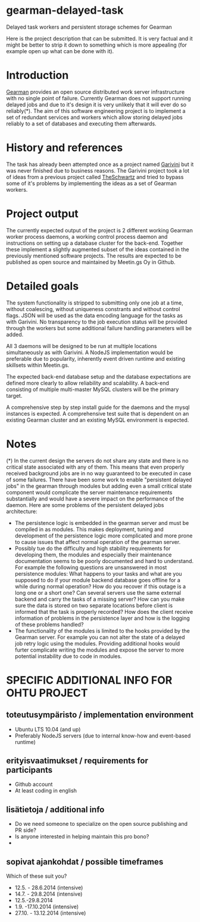 gearman-delayed-task
====================

Delayed task workers and persistent storage schemes for Gearman

Here is the project description that can be submitted. It is very factual and it might be better to strip it down to something which is more appealing (for example open up what can be done with it).

# Introduction
[Gearman](http://gearman.org/) provides an open source distributed work server infrastructure with no single point of failure. Currently Gearman does not support running delayed jobs and due to it's design it is very unlikely that it will ever do so reliably(*). The aim of this software engineering project is to implement a set of redundant services and workers which allow storing delayed jobs reliably to a set of databases and executing them afterwards.

# History and references
The task has already been attempted once as a project named [Garivini](https://github.com/dormando/Garivini) but it was never finished due to business reasons. The Garivini project took a lot of ideas from a previous project called [TheSchwartz](http://search.cpan.org/~bradfitz/TheSchwartz-1.07/) and tried to bypass some of it's problems by implementing the ideas as a set of Gearman workers.

# Project output
The currently expected output of the project is 2 different working Gearman worker process daemons, a working control process daemon and instructions on setting up a database cluster for the back-end. Together these implement a slightly augmented subset of the ideas contained in the previously mentioned software projects. The results are expected to be published as open source and maintained by Meetin.gs Oy in Github.

# Detailed goals
The system functionality is stripped to submitting only one job at a time, without coalescing, without uniqueness constrants and without control flags. JSON will be used as the data encoding language for the tasks as with Garivini. No transparency to the job execution status will be provided through the workers but some additional failure handling parameters will be added.

All 3 daemons will be designed to be run at multiple locations simultaneously as with Garivini. A NodeJS implementation would be preferable due to popularity, inherently event driven runtime and existing skillsets within Meetin.gs.

The expected back-end database setup and the database expectations are defined more clearly to allow reliability and scalability. A back-end consisting of multiple multi-master MySQL clusters will be the primary target.

A comprehensive step by step install guide for the daemons and the mysql instances is expected. A comprehensive test suite that is dependent on an existing Gearman cluster and an existing MySQL environment is expected.

# Notes

(*) In the current design the servers do not share any state and there is no critical state associated with any of them. This means that even properly received background jobs are in no way guaranteed to be executed in case of some failures. There have been some work to enable "persistent delayed jobs" in the gearman through modules but adding even a small critical state component would complicate the server maintenance requirements substantially and would have a severe impact on the performance of the daemon. Here are some problems of the persistent delayed jobs architecture:

* The persistence logic is embedded in the gearman server and must be compiled in as modules. This makes deployment, tuning and development of the persistence logic more complicated and more prone to cause issues that affect normal operation of the gearman server.
* Possibly tue do the difficulty and high stability requirements for developing them, the modules and especially their maintenance documentation seems to be poorly documented and hard to understand. For example the following questions are unsanswered in most persistence modules: What happens to your tasks and what are you supposed to do if your module backend database goes offline for a while during normal operation? How do you recover if this outage is a long one or a short one? Can several servers use the same external backend and carry the tasks of a missing server? How can you make sure the data is stored on two separate locations before client is informed that the task is properly recorded? How does the client receive information of problems in the persistence layer and how is the logging of these problems handled?
* The functionality of the modules is limited to the hooks provided by the Gearman server. For example you can not alter the state of a delayed job retry logic using the modules. Providing additional hooks would furter complicate writing the modules and expose the server to more potential instability due to code in modules.

# SPECIFIC ADDITIONAL INFO FOR OHTU PROJECT

## toteutusympäristo / implementation environment 

* Ubuntu LTS 10.04 (and up)
* Preferably NodeJS servers (due to internal know-how and event-based runtime)

## erityisvaatimukset / requirements for participants

* Github account
* At least coding in english

## lisätietoja / additional info

* Do we need someone to specialize on the open source publishing and PR side?
* Is anyone interested in helping maintain this pro bono?
* 

## sopivat ajankohdat / possible timeframes

Which of these suit you?

 * 12.5. - 28.6.2014 (intensive)
 * 14.7. - 29.8.2014 (intensive)
 * 12.5.-29.8.2014
 * 1.9. -17.10.2014 (intensive)
 * 27.10. - 13.12.2014 (intensive)

